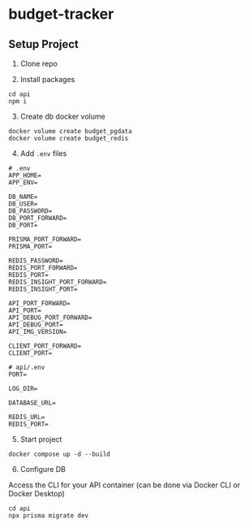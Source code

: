 # budget-tracker

## Setup Project 
1. Clone repo

2. Install packages
```shell
cd api
npm i
```

3. Create db docker volume
```
docker volume create budget_pgdata
docker volume create budget_redis
```

4. Add `.env` files
```
# .env
APP_HOME=
APP_ENV=

DB_NAME=
DB_USER=
DB_PASSWORD=
DB_PORT_FORWARD=
DB_PORT=

PRISMA_PORT_FORWARD=
PRISMA_PORT=

REDIS_PASSWORD=
REDIS_PORT_FORWARD=
REDIS_PORT=
REDIS_INSIGHT_PORT_FORWARD=
REDIS_INSIGHT_PORT=

API_PORT_FORWARD=
API_PORT=
API_DEBUG_PORT_FORWARD=
API_DEBUG_PORT=
API_IMG_VERSION=

CLIENT_PORT_FORWARD=
CLIENT_PORT=
```
```
# api/.env
PORT=

LOG_DIR=

DATABASE_URL=

REDIS_URL=
REDIS_PORT=
```

5. Start project 
```
docker compose up -d --build
```

6. Configure DB

Access the CLI for your API container (can be done via Docker CLI or Docker Desktop)

```
cd api
npx prisma migrate dev
```
